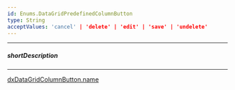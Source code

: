 ```yaml
---
id: Enums.DataGridPredefinedColumnButton
type: String
acceptValues: 'cancel' | 'delete' | 'edit' | 'save' | 'undelete'
---
```

---
##### shortDescription
<!-- Description goes here -->

---
<!-- Description goes here -->
[dxDataGridColumnButton.name](_hidden\dxDataGridColumnButton\name.md)